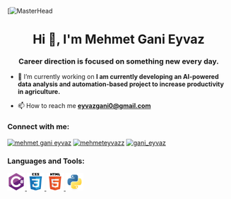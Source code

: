  [![MasterHead](https://www.google.com/url?sa=i&url=https%3A%2F%2Fwww.duvarpaneli.com%2Fduvar-kaplama%2Fmavilik-temali-duvar-kagidi%2F%3Fsrsltid%3DAfmBOorUMiqvD2wjaxo06p09vs-269exT6TTAh1o5ltxrL-YIp10DJUp&psig=AOvVaw1ER_N5fyERDsVsRHAULfA8&ust=1754391688019000&source=images&cd=vfe&opi=89978449&ved=0CBUQjRxqFwoTCIC63L2A8Y4DFQAAAAAdAAAAABAE)
<h1 align="center">Hi 👋, I'm Mehmet Gani Eyvaz</h1>
<h3 align="center">Career direction is focused on something new every day.</h3>

- 🔭 I’m currently working on **I am currently developing an AI-powered data analysis and automation-based project to increase productivity in agriculture.**

- 📫 How to reach me **eyvazgani0@gmail.com**

<h3 align="left">Connect with me:</h3>
<p align="left">
<a href="https://linkedin.com/in/mehmet gani eyvaz" target="blank"><img align="center" src="https://raw.githubusercontent.com/rahuldkjain/github-profile-readme-generator/master/src/images/icons/Social/linked-in-alt.svg" alt="mehmet gani eyvaz" height="30" width="40" /></a>
<a href="https://stackoverflow.com/users/mehmeteyvazz" target="blank"><img align="center" src="https://raw.githubusercontent.com/rahuldkjain/github-profile-readme-generator/master/src/images/icons/Social/stack-overflow.svg" alt="mehmeteyvazz" height="30" width="40" /></a>
<a href="https://instagram.com/gani_eyvaz" target="blank"><img align="center" src="https://raw.githubusercontent.com/rahuldkjain/github-profile-readme-generator/master/src/images/icons/Social/instagram.svg" alt="gani_eyvaz" height="30" width="40" /></a>
</p>

<h3 align="left">Languages and Tools:</h3>
<p align="left"> <a href="https://www.w3schools.com/cs/" target="_blank" rel="noreferrer"> <img src="https://raw.githubusercontent.com/devicons/devicon/master/icons/csharp/csharp-original.svg" alt="csharp" width="40" height="40"/> </a> <a href="https://www.w3schools.com/css/" target="_blank" rel="noreferrer"> <img src="https://raw.githubusercontent.com/devicons/devicon/master/icons/css3/css3-original-wordmark.svg" alt="css3" width="40" height="40"/> </a> <a href="https://www.w3.org/html/" target="_blank" rel="noreferrer"> <img src="https://raw.githubusercontent.com/devicons/devicon/master/icons/html5/html5-original-wordmark.svg" alt="html5" width="40" height="40"/> </a> <a href="https://www.python.org" target="_blank" rel="noreferrer"> <img src="https://raw.githubusercontent.com/devicons/devicon/master/icons/python/python-original.svg" alt="python" width="40" height="40"/> </a> </p>

